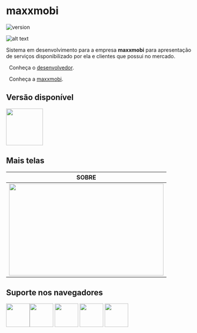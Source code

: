 # maxxmobi

![version](https://img.shields.io/badge/version-1.0.0-blue.svg)

![alt text](https://uploaddeimagens.com.br/images/001/947/583/original/11.PNG "maxxmobi")

Sistema em desenvolvimento para a empresa **maxxmobi** para apresentação de serviços disponibilizado por ela e clientes que possui no mercado.

&nbsp;
Conheça o [desenvolvedor](https://www.felipesales.com.br).

&nbsp;
Conheça a [maxxmobi](https://www.maxxmobi.com.br/).

## Versão disponível

[<img src="https://upload.wikimedia.org/wikipedia/commons/2/27/PHP-logo.svg" width="100" height="100" />](https://laravel.com)

## Mais telas

| SOBRE |
| --- |
| <img src="https://uploaddeimagens.com.br/images/001/947/584/original/22.PNG" width="420" height="250" />

## Suporte nos navegadores

<img src="https://s3.amazonaws.com/creativetim_bucket/github/browser/chrome.png" width="64" height="64"><img src="https://s3.amazonaws.com/creativetim_bucket/github/browser/firefox.png" width="64" height="64"> <img src="https://s3.amazonaws.com/creativetim_bucket/github/browser/edge.png" width="64" height="64"> <img src="https://s3.amazonaws.com/creativetim_bucket/github/browser/safari.png" width="64" height="64"> <img src="https://s3.amazonaws.com/creativetim_bucket/github/browser/opera.png" width="64" height="64">
